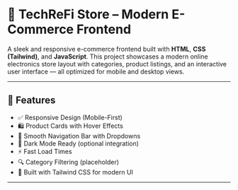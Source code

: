 # 🛒 TechReFi Store – Modern E-Commerce Frontend

A sleek and responsive e-commerce frontend built with **HTML**, **CSS (Tailwind)**, and **JavaScript**. This project showcases a modern online electronics store layout with categories, product listings, and an interactive user interface — all optimized for mobile and desktop views.

---

## 🚀 Features

- ✅ Responsive Design (Mobile-First)
- 🛍️ Product Cards with Hover Effects
- 🧭 Smooth Navigation Bar with Dropdowns
- 🌙 Dark Mode Ready (optional integration)
- ⚡ Fast Load Times
- 🔍 Category Filtering (placeholder)
- 💼 Built with Tailwind CSS for modern UI

---
